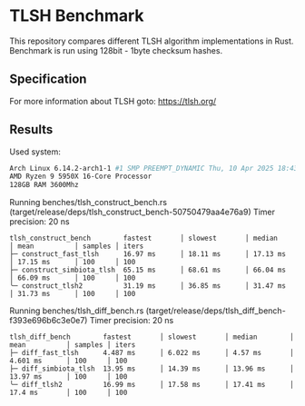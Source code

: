 # TLSH Benchmark

This repository compares different TLSH algorithm implementations in Rust.
Benchmark is run using 128bit - 1byte checksum hashes.

## Specification

For more information about TLSH goto: https://tlsh.org/

## Results

Used system:
```bash
Arch Linux 6.14.2-arch1-1 #1 SMP PREEMPT_DYNAMIC Thu, 10 Apr 2025 18:43:59 +0000 x86_64 GNU/Linux
AMD Ryzen 9 5950X 16-Core Processor
128GB RAM 3600Mhz
```



Running benches/tlsh_construct_bench.rs (target/release/deps/tlsh_construct_bench-50750479aa4e76a9)
Timer precision: 20 ns

```
tlsh_construct_bench        fastest       │ slowest       │ median        │ mean          │ samples │ iters
├─ construct_fast_tlsh      16.97 ms      │ 18.11 ms      │ 17.13 ms      │ 17.15 ms      │ 100     │ 100
├─ construct_simbiota_tlsh  65.15 ms      │ 68.61 ms      │ 66.04 ms      │ 66.09 ms      │ 100     │ 100
╰─ construct_tlsh2          31.19 ms      │ 36.85 ms      │ 31.47 ms      │ 31.73 ms      │ 100     │ 100
```

Running benches/tlsh_diff_bench.rs (target/release/deps/tlsh_diff_bench-f393e696b6c3e0e7)
Timer precision: 20 ns

```
tlsh_diff_bench        fastest       │ slowest       │ median        │ mean          │ samples │ iters
├─ diff_fast_tlsh      4.487 ms      │ 6.022 ms      │ 4.57 ms       │ 4.601 ms      │ 100     │ 100
├─ diff_simbiota_tlsh  13.95 ms      │ 14.39 ms      │ 13.96 ms      │ 13.97 ms      │ 100     │ 100
╰─ diff_tlsh2          16.99 ms      │ 17.58 ms      │ 17.41 ms      │ 17.4 ms       │ 100     │ 100
```
